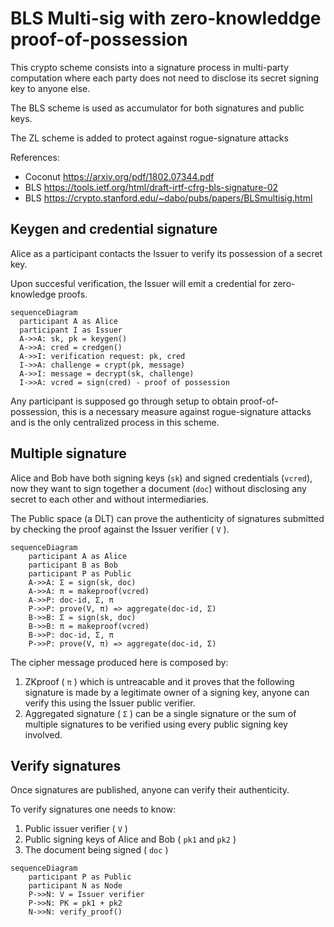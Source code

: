 # BLS Multi-sig with zero-knowleddge proof-of-possession

This crypto scheme consists into a signature process in multi-party computation where each party does not need to disclose its secret signing key to anyone else.

The BLS scheme is used as accumulator for both signatures and public keys.

The ZL scheme is added to protect against rogue-signature attacks

References:

- Coconut https://arxiv.org/pdf/1802.07344.pdf
- BLS https://tools.ietf.org/html/draft-irtf-cfrg-bls-signature-02
- BLS https://crypto.stanford.edu/~dabo/pubs/papers/BLSmultisig.html

## Keygen and credential signature

Alice as a participant contacts the Issuer to verify its possession of a secret key.

Upon succesful verification, the Issuer will emit a credential for zero-knowledge proofs.

```mermaid
sequenceDiagram
  participant A as Alice
  participant I as Issuer
  A->>A: sk, pk = keygen()
  A->>A: cred = credgen()
  A->>I: verification request: pk, cred
  I->>A: challenge = crypt(pk, message)
  A->>I: message = decrypt(sk, challenge)
  I->>A: vcred = sign(cred) - proof of possession
```

Any participant is supposed go through setup to obtain proof-of-possession, this is a necessary measure against rogue-signature attacks and is the only centralized process in this scheme.

## Multiple signature

Alice and Bob have both signing keys (`sk`) and signed credentials (`vcred`), now they want to sign together a document (`doc`) without disclosing any secret to each other and without intermediaries.

The Public space (a DLT) can prove the authenticity of signatures submitted by checking the proof against the Issuer verifier ( `V` ).

```mermaid
sequenceDiagram
    participant A as Alice
    participant B as Bob
    participant P as Public
    A->>A: Σ = sign(sk, doc)
    A->>A: π = makeproof(vcred)
    A->>P: doc-id, Σ, π
    P->>P: prove(V, π) => aggregate(doc-id, Σ)
    B->>B: Σ = sign(sk, doc)
    B->>B: π = makeproof(vcred)
    B->>P: doc-id, Σ, π
    P->>P: prove(V, π) => aggregate(doc-id, Σ)
```

The cipher message produced here is composed by:
1. ZKproof ( `π` ) which is untreacable and it proves that the following signature is made by a legitimate owner of a signing key, anyone can verify this using the Issuer public verifier.
2. Aggregated signature ( `Σ` ) can be a single signature or the sum of multiple signatures to be verified using every public signing key involved.

## Verify signatures

Once signatures are published, anyone can verify their authenticity.

To verify signatures one needs to know:
1. Public issuer verifier ( `V` )
2. Public signing keys of Alice and Bob ( `pk1` and `pk2` )
3. The document being signed ( `doc` )

```mermaid
sequenceDiagram
    participant P as Public
    participant N as Node
    P->>N: V = Issuer verifier
    P->>N: PK = pk1 + pk2
    N->>N: verify_proof()
```